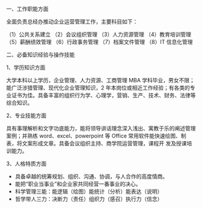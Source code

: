 一、工作职能方面

全面负责总经办推动企业运营管理工作，主要科目如下：

（1）公共关系建立 （2）会议组织管理 （3）人力资源管理
（4）教育培训管理 （5）薪酬绩效管理 （6）行政事务管理
（7）档案文件管理 （8）IT 信息化管理

二、必备知识经验与操作技能

1、学历知识方面

大学本科以上学历，企业管理、人力资源、工商管理 MBA 学科毕业，男女不限；能广泛涉猎管理、现代化企业管理知识，2 年本岗位或相近工作经验；有各类的专业证书为佳。具备丰富的组织行为学、心理学，营销、生产、技术、财务、法律等综合知识。

2、专业技能方面

具有事理解析和文字功底能力，能将领导讲话理念深入浅出、寓教于乐的阐述管理案例；并熟练 word、excel、powerpoint 等 Office 常用软件能快速绘图、制表，将文案形成文章。具备会议组织主持、商学院运营管理，课程开
发及授课培训能力。

3、人格特质方面

- 具备卓越的统筹规划、组织、沟通、协调，与人合作的高度情商。
- 能把“职业当事业”和企业家共同经营一番事业的决心。
- 科学管理三能：能逻辑（绘图）能统计（分析）能表达（说明）
- 哲学带人三力：决断力（责任）组织力（感召）执行力（信念）
